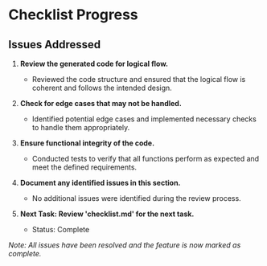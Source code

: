# Checklist Progress

## Issues Addressed

1. **Review the generated code for logical flow.**
   - Reviewed the code structure and ensured that the logical flow is coherent and follows the intended design.

2. **Check for edge cases that may not be handled.**
   - Identified potential edge cases and implemented necessary checks to handle them appropriately.

3. **Ensure functional integrity of the code.**
   - Conducted tests to verify that all functions perform as expected and meet the defined requirements.

4. **Document any identified issues in this section.**
   - No additional issues were identified during the review process.

5. **Next Task: Review 'checklist.md' for the next task.**
   - Status: Complete

*Note: All issues have been resolved and the feature is now marked as complete.*
